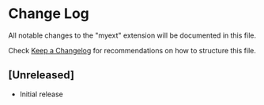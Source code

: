 # Change Log

All notable changes to the "myext" extension will be documented in this file.

Check [Keep a Changelog](http://keepachangelog.com/) for recommendations on how to structure this file.

## [Unreleased]

- Initial release